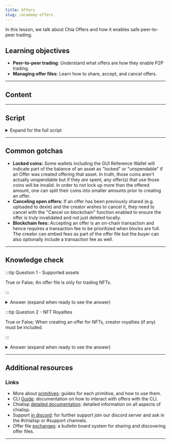 ```yaml
---
title: Offers
slug: /academy-offers
---
```


In this lesson, we talk about Chia Offers and how it enables safe peer-to-peer trading.

## Learning objectives

- **Peer-to-peer trading**: Understand what offers are how they enable P2P trading.
- **Managing offer files**: Learn how to share, accept, and cancel offers.

---

## Content

---

## Script

<details>

<summary> Expand for the full script </summary>

0:00  
Chia Offers are how assets can be traded between two parties directly peer-to-peer safely and securely. They can be used to trade any combination of assets including XCH, CATs, and NFTs. When an offer is accepted, the trade happens atomically, meaning the entirety of the trade settles simulatenously with no counterparty risk.

0:20
The creator of an offer specifies the assets they wish to offer as well as the assets they wish to receive. An offer file is then created, represented as a string of characters containing an uncompleted and partially signed spend bundle. The creator can they share this offer file through any means, including email, QR code, and offer file exchanges such as dexie.

0:40
Anyone that sees an offer file and wants to accept the trade can sign and complete the other side of the spend bundle and submit it to the blockchain to be settled atomically. When trading NFTs with offers, creator royalties are also enforced -- no marketplace or escrow needed!

1:00
If a creator wishes to cancel an existing offer, they can simply spend any of the assets offered to invalidate it. This can be done manually or in the GUI with the "Cancel on blockchain" function. Offers can also be set to automatically expire after a certain amount of time if nobody takes it.

1:20
The way Chia has enabled truly peer-to-peer trading with offer files is unique and introduces a new way to create safe and decentralized liquid markets for assets on the Chia blockchain.

</details>


---

## Common gotchas

- **Locked coins:** Some wallets including the GUI Reference Wallet will indicate part of the balance of an asset as "locked" or "unspendable" if an Offer was created offering that asset. In truth, those coins aren't actually unspendable but if they *are* spent, any offer(s) that use those coins will be invalid. In order to not lock up more than the offered amount, one can split their coins into smaller amounts prior to creating an offer.
- **Canceling open offers:** If an offer has been previously shared (e.g. uploaded to dexie) and the creator wishes to cancel it, they need to cancel with the "Cancel on blockchain" function enabled to ensure the offer is truly invalidated and not just deleted locally.
- **Blockchain fees:** Accepting an offer is an on-chain transaction and hence requires a transaction fee to be prioritized when blocks are full. The creator can embed fees as part of the offer file but the buyer can also optionally include a transaction fee as well.

---

## Knowledge check

:::tip Question 1 - Supported assets

True or False; An offer file is only for trading NFTs.

:::

<details>

<summary> Answer (expand when ready to see the answer)  </summary>

False. An offer file can be used to trade any combination of assets including (but not limited to) XCH, CATs, and NFTs. Offer files can also be used with other types of coins such as Verifiable Credentials or DataLayer singletons.

</details>

:::tip Question 2 - NFT Royalties

True or False; When creating an offer for NFTs, creator royalties (if any) must be included.

:::

<details>

<summary> Answer (expand when ready to see the answer)  </summary>

True. If an NFT specifies a creator royalty, this amount must be included as part of the requested assets to be considered valid. Royalties are applied to XCH and CATs that are a part of the offer. Wallets will automatically calculate and include these coins to be sent to the NFT creator.

</details>

---

## Additional resources

### Links

- More about [primitives](https://docs.chia.net/guides/primitives/): guides for each primitive, and how to use them.
- CLI [Guide](https://docs.chia.net/guides/crash-course/cats-offers-nfts/#offers): documentation on how to interact with offers with the CLI.
- Chialisp [detailed documentation](https://chialisp.com/): detailed information on all aspects of chialisp.
- Support [in discord](https://discord.gg/chia): for further support join our discord server and ask in the #chialisp or #support channels.
- Offer file [exchanges](https://dexie.space): a bulletin board system for sharing and discovering offer files.

---
